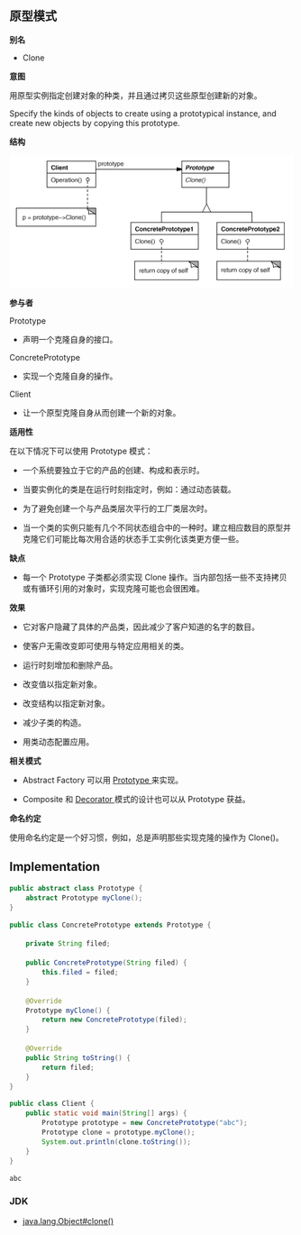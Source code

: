 ## 原型模式
**别名**

-   Clone

**意图**

用原型实例指定创建对象的种类，并且通过拷贝这些原型创建新的对象。

Specify the kinds of objects to create using a prototypical instance, and create
new objects by copying this prototype.

**结构**

![049306316682.png](media/034ce7ebd324d04b21ef2ba935649ff9.png)

**参与者**

Prototype

-   声明一个克隆自身的接口。

ConcretePrototype

-   实现一个克隆自身的操作。

Client

-   让一个原型克隆自身从而创建一个新的对象。

**适用性**

在以下情况下可以使用 Prototype 模式：

-   一个系统要独立于它的产品的创建、构成和表示时。

-   当要实例化的类是在运行时刻指定时，例如：通过动态装载。

-   为了避免创建一个与产品类层次平行的工厂类层次时。

-   当一个类的实例只能有几个不同状态组合中的一种时。建立相应数目的原型并克隆它们可能比每次用合适的状态手工实例化该类更方便一些。

**缺点**

-   每一个 Prototype 子类都必须实现 Clone
    操作。当内部包括一些不支持拷贝或有循环引用的对象时，实现克隆可能也会很困难。

**效果**

-   它对客户隐藏了具体的产品类，因此减少了客户知道的名字的数目。

-   使客户无需改变即可使用与特定应用相关的类。

-   运行时刻增加和删除产品。

-   改变值以指定新对象。

-   改变结构以指定新对象。

-   减少子类的构造。

-   用类动态配置应用。

**相关模式**

-   Abstract Factory 可以用
    [Prototype ](http://www.cnblogs.com/gaochundong/p/design_pattern_prototype.html)来实现。

-   Composite 和
    [Decorator ](http://www.cnblogs.com/gaochundong/p/design_pattern_decorator.html)模式的设计也可以从
    Prototype 获益。

**命名约定**

使用命名约定是一个好习惯，例如，总是声明那些实现克隆的操作为 Clone()。


## Implementation

```java
public abstract class Prototype {
    abstract Prototype myClone();
}
```

```java
public class ConcretePrototype extends Prototype {

    private String filed;

    public ConcretePrototype(String filed) {
        this.filed = filed;
    }

    @Override
    Prototype myClone() {
        return new ConcretePrototype(filed);
    }

    @Override
    public String toString() {
        return filed;
    }
}
```

```java
public class Client {
    public static void main(String[] args) {
        Prototype prototype = new ConcretePrototype("abc");
        Prototype clone = prototype.myClone();
        System.out.println(clone.toString());
    }
}
```

```html
abc
```

### JDK

- [java.lang.Object#clone()](http://docs.oracle.com/javase/8/docs/api/java/lang/Object.html#clone%28%29)
